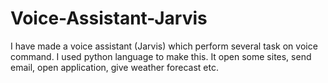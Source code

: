 # Voice-Assistant-Jarvis
I have made a voice assistant (Jarvis) which perform several task on voice command. I used python language to make this. It open some sites, send email, open application, give weather forecast etc.
